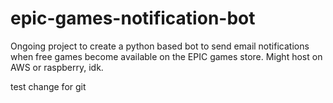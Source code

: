 # epic-games-notification-bot
Ongoing project to create a python based bot to send email notifications when free games become available on the EPIC games store.
Might host on AWS or raspberry, idk.

test change for git